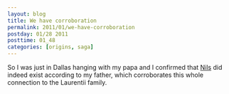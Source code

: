 ```yaml
---
layout: blog
title: We have corroboration
permalink: 2011/01/we-have-corroboration
postday: 01/28 2011
posttime: 01_48
categories: [origins, saga]
---
```


<p>So I was just in Dallas hanging with my papa and I confirmed that <a title="Nils" href="http://axel.tribalpages.com/family-tree/axel/518/99/Bond-Andersson-Family" target="_blank">Nils</a> did indeed exist according to my father, which corroborates this whole connection to the Laurentii family.</p>
